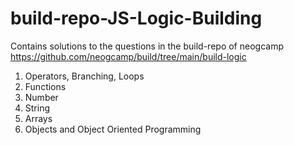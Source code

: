 # build-repo-JS-Logic-Building
Contains solutions to the questions in the build-repo of neogcamp 
https://github.com/neogcamp/build/tree/main/build-logic

1. Operators, Branching, Loops
2. Functions
3. Number
4. String
5. Arrays
6. Objects and Object Oriented Programming
